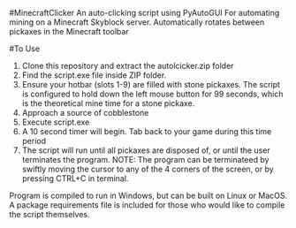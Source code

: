 #MinecraftClicker
An auto-clicking script using PyAutoGUI
For automating mining on a Minecraft Skyblock server. 
Automatically rotates between pickaxes in the Minecraft toolbar

#To Use
1) Clone this repository and extract the autolcicker.zip folder
2) Find the script.exe file inside ZIP folder.
3) Ensure your hotbar (slots 1-9) are filled with stone pickaxes. The script is configured to hold down the left mouse button for 99 seconds, which is the theoretical mine time for a stone pickaxe. 
4) Approach a source of cobblestone
5) Execute script.exe
6) A 10 second timer will begin. Tab back to your game during this time period
7) The script will run until all pickaxes are disposed of, or until the user terminates the program. 
NOTE: The program can be terminateed by swiftly moving the cursor to any of the 4 corners of the screen, or by pressing CTRL+C in terminal. 

Program is compiled to run in Windows, but can be built on Linux or MacOS. A package requirements file is included for those who would like to compile the script themselves. 
